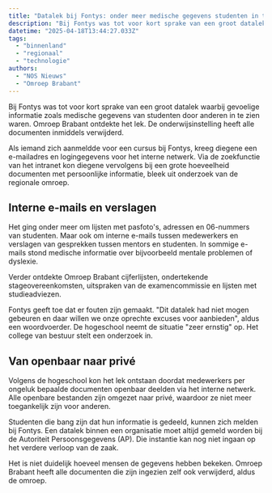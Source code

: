 ```yaml
---
title: "Datalek bij Fontys: onder meer medische gegevens studenten in te zien"
description: "Bij Fontys was tot voor kort sprake van een groot datalek waarbij gevoelige informatie zoals medische gegevens van studenten door anderen in te zien waren"
datetime: "2025-04-18T13:44:27.033Z"
tags:
  - "binnenland"
  - "regionaal"
  - "technologie"
authors:
  - "NOS Nieuws"
  - "Omroep Brabant"
---
```


Bij Fontys was tot voor kort sprake van een groot datalek waarbij gevoelige informatie zoals medische gegevens van studenten door anderen in te zien waren. Omroep Brabant ontdekte het lek. De onderwijsinstelling heeft alle documenten inmiddels verwijderd.

Als iemand zich aanmeldde voor een cursus bij Fontys, kreeg diegene een e-mailadres en logingegevens voor het interne netwerk. Via de zoekfunctie van het intranet kon diegene vervolgens bij een grote hoeveelheid documenten met persoonlijke informatie, bleek uit onderzoek van de regionale omroep.

## Interne e-mails en verslagen

Het ging onder meer om lijsten met pasfoto's, adressen en 06-nummers van studenten. Maar ook om interne e-mails tussen medewerkers en verslagen van gesprekken tussen mentors en studenten. In sommige e-mails stond medische informatie over bijvoorbeeld mentale problemen of dyslexie.

Verder ontdekte Omroep Brabant cijferlijsten, ondertekende stageovereenkomsten, uitspraken van de examencommissie en lijsten met studieadviezen.

Fontys geeft toe dat er fouten zijn gemaakt. "Dit datalek had niet mogen gebeuren en daar willen we onze oprechte excuses voor aanbieden", aldus een woordvoerder. De hogeschool neemt de situatie "zeer ernstig" op. Het college van bestuur stelt een onderzoek in.

## Van openbaar naar privé

Volgens de hogeschool kon het lek ontstaan doordat medewerkers per ongeluk bepaalde documenten openbaar deelden via het interne netwerk. Alle openbare bestanden zijn omgezet naar privé, waardoor ze niet meer toegankelijk zijn voor anderen.

Studenten die bang zijn dat hun informatie is gedeeld, kunnen zich melden bij Fontys. Een datalek binnen een organisatie moet altijd gemeld worden bij de Autoriteit Persoonsgegevens (AP). Die instantie kan nog niet ingaan op het verdere verloop van de zaak.

Het is niet duidelijk hoeveel mensen de gegevens hebben bekeken. Omroep Brabant heeft alle documenten die zijn ingezien zelf ook verwijderd, aldus de omroep.
